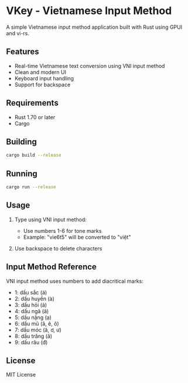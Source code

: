 # VKey - Vietnamese Input Method

A simple Vietnamese input method application built with Rust using GPUI and vi-rs.

## Features

- Real-time Vietnamese text conversion using VNI input method
- Clean and modern UI
- Keyboard input handling
- Support for backspace

## Requirements

- Rust 1.70 or later
- Cargo

## Building

```bash
cargo build --release
```

## Running

```bash
cargo run --release
```

## Usage

1. Type using VNI input method:
   - Use numbers 1-6 for tone marks
   - Example: "vie6t5" will be converted to "việt"

2. Use backspace to delete characters

## Input Method Reference

VNI input method uses numbers to add diacritical marks:

- 1: dấu sắc (á)
- 2: dấu huyền (à)
- 3: dấu hỏi (ả)
- 4: dấu ngã (ã)
- 5: dấu nặng (ạ)
- 6: dấu mũ (â, ê, ô)
- 7: dấu móc (ă, ơ, ư)
- 8: dấu trăng (ă)
- 9: dấu râu (đ)

## License

MIT License 